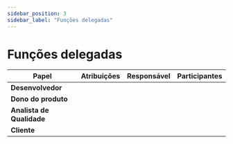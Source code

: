 ```yaml
---
sidebar_position: 3
sidebar_label: "Funções delegadas"
---
```


# Funções delegadas

| **Papel** | **Atribuições** | **Responsável** | **Participantes** |
|-----------|-----------------|-----------------|-------------------|
| **Desenvolvedor** | 
| **Dono do produto** | 
| **Analista de Qualidade** |
| **Cliente**               |